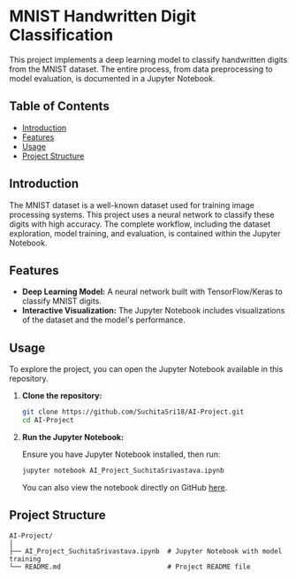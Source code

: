 # MNIST Handwritten Digit Classification

This project implements a deep learning model to classify handwritten digits from the MNIST dataset. The entire process, from data preprocessing to model evaluation, is documented in a Jupyter Notebook.

## Table of Contents

- [Introduction](#introduction)
- [Features](#features)
- [Usage](#usage)
- [Project Structure](#project-structure)

## Introduction

The MNIST dataset is a well-known dataset used for training image processing systems. This project uses a neural network to classify these digits with high accuracy. The complete workflow, including the dataset exploration, model training, and evaluation, is contained within the Jupyter Notebook.

## Features

- **Deep Learning Model:** A neural network built with TensorFlow/Keras to classify MNIST digits.
- **Interactive Visualization:** The Jupyter Notebook includes visualizations of the dataset and the model's performance.

## Usage

To explore the project, you can open the Jupyter Notebook available in this repository. 

1. **Clone the repository:**

    ```bash
    git clone https://github.com/SuchitaSri18/AI-Project.git
    cd AI-Project
    ```

2. **Run the Jupyter Notebook:**

    Ensure you have Jupyter Notebook installed, then run:

    ```bash
    jupyter notebook AI_Project_SuchitaSrivastava.ipynb
    ```

    You can also view the notebook directly on GitHub [here](https://github.com/SuchitaSri18/AI-Project/blob/main/AI_Project_SuchitaSrivastava.ipynb).

## Project Structure

```plaintext
AI-Project/
│
├── AI_Project_SuchitaSrivastava.ipynb  # Jupyter Notebook with model training
└── README.md                           # Project README file
